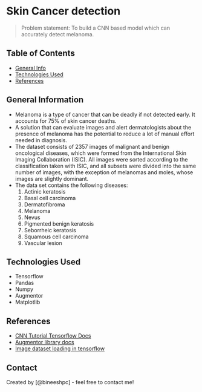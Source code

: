 # Skin Cancer detection
> Problem statement: To build a CNN based model which can accurately detect melanoma. 


## Table of Contents
* [General Info](#general-information)
* [Technologies Used](#technologies-used)
* [References](#references)

<!-- You can include any other section that is pertinent to your problem -->

## General Information
- Melanoma is a type of cancer that can be deadly if not detected early. It accounts for 75% of skin cancer deaths.
- A solution that can evaluate images and alert dermatologists about the presence of melanoma has the potential to reduce a lot of manual effort needed in diagnosis.
- The dataset consists of 2357 images of malignant and benign oncological diseases, which were formed from the International Skin Imaging Collaboration (ISIC). All images were sorted according to the classification taken with ISIC, and all subsets were divided into the same number of images, with the exception of melanomas and moles, whose images are slightly dominant.
- The data set contains the following diseases:
    1. Actinic keratosis
    2. Basal cell carcinoma
    3. Dermatofibroma
    4. Melanoma
    5. Nevus
    6. Pigmented benign keratosis
    7. Seborrheic keratosis
    8. Squamous cell carcinoma
    9. Vascular lesion

<!-- You don't have to answer all the questions - just the ones relevant to your project. -->

<!-- ## Conclusions
- Conclusion 1 from the analysis
- Conclusion 2 from the analysis
- Conclusion 3 from the analysis
- Conclusion 4 from the analysis -->

<!-- You don't have to answer all the questions - just the ones relevant to your project. -->


## Technologies Used
- Tensorflow
- Pandas
- Numpy
- Augmentor
- Matplotlib

<!-- As the libraries versions keep on changing, it is recommended to mention the version of library used in this project -->

## References
<!-- Give credit here.
- This project was inspired by...
- References if any...
- This project was based on [this tutorial](https://www.example.com). -->
- [CNN Tutorial Tensorflow Docs](https://www.tensorflow.org/tutorials/images/cnn)
- [Augmentor library docs](https://augmentor.readthedocs.io/en/master/)
- [Image dataset loading in tensorflow](https://www.tensorflow.org/api_docs/python/tf/keras/utils/image_dataset_from_directory)

## Contact
Created by [@bineeshpc] - feel free to contact me!


<!-- Optional -->
<!-- ## License -->
<!-- This project is open source and available under the [... License](). -->

<!-- You don't have to include all sections - just the one's relevant to your project -->